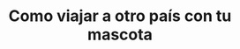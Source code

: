 ---
title: "Como viajar a otro país con tu mascota"
layout: "how-it-works"
slug: "como-funciona"
keywords: 
  - Como viajar con mascotas
  - Transporte de mascotas en avión
  - Guía para viajar con Mascotas Internacionalmente
  - Pasos para el Transporte internacional de mascotas
  - Cómo llevar a tu Mascota a Otro País

draft: false

how_it_works_video:
  enable: true
  subtitle: 
  title: "Como funciona"
  description: "Transporte internacional de mascotas, fácil! "
  video_url: "https://player.vimeo.com/video/728447827?h=138cbbf8ae"
  video_thumbnail: "images/video-popup.jpg"


# how_it_works
how_it_works:   
  enable: true
  block:
  - subtitle: "Quiénes somos?"
    title: "Que bueno conocerte! &#128075;"
    description: "Somos Pets to Home, una compañía dedicada al transporte internacional de mascotas desde y hacia Costa Rica, ofrecemos todos los servicios necesarios para hacer del viaje de tu mascota una experiencia agradable, segura y sin estrés."
    image: "images/good_doggy.png"

  - subtitle: "Lo que hacemos"
    title: "Podemos darte una pata! &#128062;"
    description: "Nuestro equipo consiste en expertos en logística con amplia experiencia en el transporte internacional de mascotas, complementado con personal veterinario dedicado a su profesión. Esta combinación nos permite ofrecerle el servicio de calidad que tu mascota merece."
    image: "images/day67-dog.png"

  - subtitle: "Lo que valoramos" 
    title: "El significado del &#128150;"
    description: "En Pets to Home amamos lo que hacemos y como también tenemos mascotas sabemos y entendemos que son parte de la familia, y tratamos a cada una como si fueran nuestras. Por esto, nuestra meta es asegurarle a tu mascota el transporte mas confiable y seguro desde y hacia Costa Rica."
    image: "images/friends.png"

---